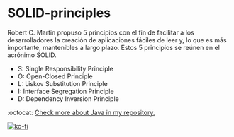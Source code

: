 # SOLID-principles

Robert C. Martin propuso 5 principios con el fin de facilitar a los desarrolladores la creación de aplicaciones fáciles de leer y, lo que es más importante, mantenibles a largo plazo. Estos 5 principios se reúnen en el acrónimo SOLID.

- S: Single Responsibility Principle
- O: Open-Closed Principle
- L: Liskov Substitution Principle
- I: Interface Segregation Principle
- D: Dependency Inversion Principle

:octocat: [Check more about Java in my repository.](https://github.com/FernandoCalmet/SOLID-principles)

[![ko-fi](https://www.ko-fi.com/img/githubbutton_sm.svg)](https://ko-fi.com/T6T41JKMI)
